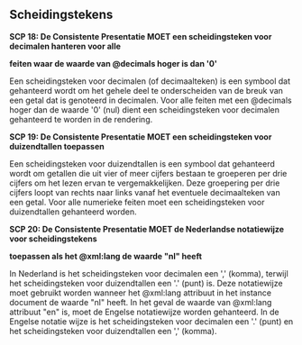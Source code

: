 ## Scheidingstekens

**SCP 18: De Consistente Presentatie MOET een scheidingsteken voor decimalen hanteren voor alle**

**feiten waar de waarde van @decimals hoger is dan '0'**

Een scheidingsteken voor decimalen (of decimaalteken) is een symbool dat gehanteerd wordt om het gehele deel te onderscheiden van de breuk van een getal dat is genoteerd in decimalen. Voor alle feiten met een @decimals hoger dan de waarde '0' (nul) dient een scheidingsteken voor decimalen gehanteerd te worden in de rendering.

**SCP 19: De Consistente Presentatie MOET een scheidingsteken voor duizendtallen toepassen**

Een scheidingsteken voor duizendtallen is een symbool dat gehanteerd wordt om getallen die uit vier of meer cijfers bestaan te groeperen per drie cijfers om het lezen ervan te vergemakkelijken. Deze groepering per drie cijfers loopt van rechts naar links vanaf het eventuele decimaalteken van een getal. Voor alle numerieke feiten moet een scheidingsteken voor duizendtallen gehanteerd worden.

**SCP 20: De Consistente Presentatie MOET de Nederlandse notatiewijze voor scheidingstekens**

**toepassen als het @xml:lang de waarde &quot;nl&quot; heeft**

In Nederland is het scheidingsteken voor decimalen een ',' (komma), terwijl het scheidingsteken voor duizendtallen een '.' (punt) is. Deze notatiewijze moet gebruikt worden wanneer het @xml:lang attribuut in het instance document de waarde &quot;nl&quot; heeft. In het geval de waarde van @xml:lang attribuut &quot;en&quot; is, moet de Engelse notatiewijze worden gehanteerd. In de Engelse notatie wijze is het scheidingsteken voor decimalen een '.' (punt) en het scheidingsteken voor duizendtallen een ',' (komma).
